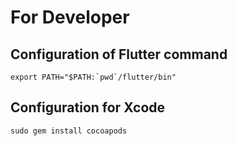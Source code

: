 # For Developer

## Configuration of Flutter command
```
export PATH="$PATH:`pwd`/flutter/bin"
```

## Configuration for Xcode
```
sudo gem install cocoapods
```